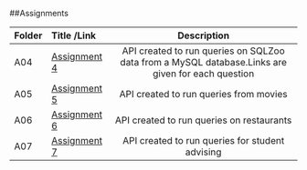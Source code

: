##Assignments

|Folder|Title /Link  |Description |
|:-----|:-------|:------------:|
|A04|<a href="http://localhost:8001/">Assignment 4</a>| API created to run queries on SQLZoo data from a MySQL database.Links are given for each question|
|A05|<a href="http://localhost:8002/">Assignment 5</a>| API created to run queries from movies|
|A06|<a href="http://localhost:8003/">Assignment 6</a>| API created to run queries on restaurants|
|A07|<a href="http://localhost:8004/">Assignment 7</a>| API created to run queries for student advising|
